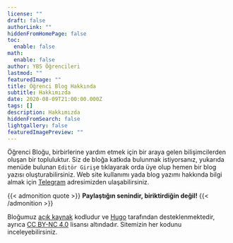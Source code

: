 ```yaml
---
license: ""
draft: false
authorLink: ""
hiddenFromHomePage: false
toc:
  enable: false
math:
  enable: false
author: YBS Öğrencileri
lastmod: ""
featuredImage: ""
title: Öğrenci Blog Hakkında
subtitle: Hakkımızda
date: 2020-08-09T21:00:00.000Z
tags: []
description: Hakkımızda
hiddenFromSearch: false
lightgallery: false
featuredImagePreview: ""
---
```

Öğrenci Bloğu, birbirlerine yardım etmek için bir araya gelen bilişimcilerden oluşan bir topluluktur. Siz de bloğa katkıda bulunmak istiyorsanız, yukarıda menüde bulunan `Editör Giriş`e tıklayarak orda üye olup hemen bir blog yazısı oluşturabilirsiniz. Web site kullanımı yada blog yazımı hakkında bilgi almak için [Telegram](https://t.me/pauybs) adresimizden ulaşabilirsiniz.

{{< admonition quote >}}
**Paylaştığın senindir, biriktirdiğin değil!**
{{< /admonition >}}

Bloğumuz [açık kaynak](https://github.com/ybsci/pau) kodludur ve [Hugo](https://gohugo.io/) tarafından desteklenmektedir, ayrıca [CC BY-NC 4.0](https://creativecommons.org/licenses/by-nc/4.0/deed.tr) lisansı altındadır. Sitemizin her kodunu inceleyebilirsiniz.
